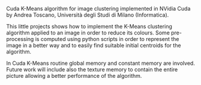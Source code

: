 Cuda K-Means algorithm for image clustering implemented in NVidia Cuda 
by Andrea Toscano, Università degli Studi di Milano (Informatica).

This little projects shows how to implement the K-Means clustering algorithm applied to an image in order to reduce its colours.
Some pre-processing is computed using python scripts in order to represent the image in a better way and to easily find suitable initial centroids for the algorithm.

In Cuda K-Means routine global memory and constant memory are involved.
Future work will include also the texture memory to contain the entire picture allowing a better performance of the algorithm.
